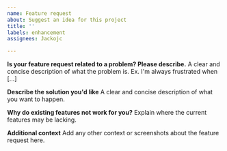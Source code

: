 ```yaml
---
name: Feature request
about: Suggest an idea for this project
title: ''
labels: enhancement
assignees: Jackojc

---
```


**Is your feature request related to a problem? Please describe.**
A clear and concise description of what the problem is. Ex. I'm always frustrated when [...]

**Describe the solution you'd like**
A clear and concise description of what you want to happen.

**Why do existing features not work for you?**
Explain where the current features may be lacking.

**Additional context**
Add any other context or screenshots about the feature request here.
